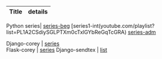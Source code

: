 
Title |  details |
| :---:   | :-: |

Python series| [series-beg](https://www.youtube.com/playlist?list=PL1A2CSdiySGJd0LJRRSwQZbPZaDP0q67j) [series1-int(youtube.com/playlist?list=PL1A2CSdiySGLPTXm0cTxlGYbReGqTcGRA) 
[series-adm](https://www.youtube.com/playlist?list=PL1A2CSdiySGIPxpSlgzsZiWDavYTAx61d)

Django-corey | [series](https://www.youtube.com/playlist?list=PL-osiE80TeTtoQCKZ03TU5fNfx2UY6U4p)  
Flask-corey | [series](https://www.youtube.com/playlist?list=PL-osiE80TeTs4UjLw5MM6OjgkjFeUxCYH)
Django-sendtex | [list](https://www.youtube.com/playlist?list=PLQVvvaa0QuDe9nqlirjacLkBYdgc2inh3)
